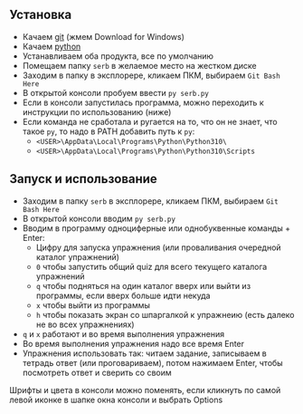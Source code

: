 ## Установка

- Качаем [git](https://git-scm.com/downloads) (жмем Download for Windows)
- Качаем [python](https://www.python.org/downloads/)
- Устанавливаем оба продукта, все по умолчанию
- Помещаем папку `serb` в желаемое место на жестком диске
- Заходим в папку в эксплорере, кликаем ПКМ, выбираем `Git Bash Here`
- В открытой консоли пробуем ввести `py serb.py`
- Если в консоли запустилась программа, можно переходить к инструкции по использованию (ниже)
- Если команда не сработала и ругается на то, что он не знает, что такое `py`, то надо в PATH добавить путь к `py`:
    - `<USER>\AppData\Local\Programs\Python\Python310\`
    - `<USER>\AppData\Local\Programs\Python\Python310\Scripts`

## Запуск и использование
- Заходим в папку `serb` в эксплорере, кликаем ПКМ, выбираем `Git Bash Here`
- В открытой консоли вводим `py serb.py`
- Вводим в программу одноциферные или однобуквенные команды + Enter:
    - Цифру для запуска упражнения (или проваливания очередной каталог упражнений)
    - `0` чтобы запустить общий quiz для всего текущего каталога упражнений
    - `q` чтобы подняться на один каталог вверх или выйти из программы, если вверх больше идти некуда
    - `x` чтобы выйти из программы
    - `h` чтобы показать экран со шпаргалкой к упражнеию (есть далеко не во всех упражнениях)
- `q` и `x` работают и во время выполнения упражнения    
- Во время выполнения упражнения надо все время Enter 
- Упражнения использовать так: читаем задание, записываем в тетрадь ответ (или проговариваем), потом нажимаем Enter, чтобы посмотреть ответ и сверить со своим

Шрифты и цвета в консоли можно поменять, если кликнуть по самой левой иконке в шапке окна консоли и выбрать Options
